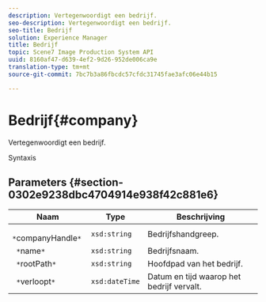 ```yaml
---
description: Vertegenwoordigt een bedrijf.
seo-description: Vertegenwoordigt een bedrijf.
seo-title: Bedrijf
solution: Experience Manager
title: Bedrijf
topic: Scene7 Image Production System API
uuid: 8160af47-d639-4ef2-9d26-952de006ca9e
translation-type: tm+mt
source-git-commit: 7bc7b3a86fbcdc57cfdc31745fae3afc06e44b15

---
```



# Bedrijf{#company}

Vertegenwoordigt een bedrijf.

Syntaxis

## Parameters {#section-0302e9238dbc4704914e938f42c881e6}

| Naam | Type | Beschrijving |
|---|---|---|
| ` *`companyHandle`*` | `xsd:string` | Bedrijfshandgreep. |
| ` *`name`*` | `xsd:string` | Bedrijfsnaam. |
| ` *`rootPath`*` | `xsd:string` | Hoofdpad van het bedrijf. |
| ` *`verloopt`*` | `xsd:dateTime` | Datum en tijd waarop het bedrijf vervalt. |

